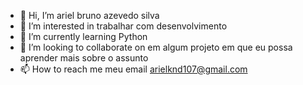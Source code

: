 - 👋 Hi, I’m ariel bruno azevedo silva
- 👀 I’m interested in  trabalhar com desenvolvimento
- 🌱 I’m currently learning  Python
- 💞️ I’m looking to collaborate on  em algum projeto em que eu possa aprender mais sobre o assunto
- 📫 How to reach me  meu email arielknd107@gmail.com

<!---
arielknd107/arielknd107 is a ✨ special ✨ repository because its `README.md` (this file) appears on your GitHub profile.
You can click the Preview link to take a look at your changes.
--->
